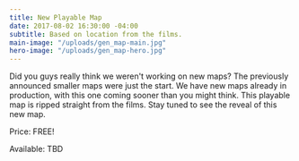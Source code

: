 ```yaml
---
title: New Playable Map
date: 2017-08-02 16:30:00 -04:00
subtitle: Based on location from the films.
main-image: "/uploads/gen_map-main.jpg"
hero-image: "/uploads/gen_map-hero.jpg"
---
```


Did you guys really think we weren't working on new maps? The previously announced smaller maps were just the start. We have new maps already in production, with this one coming sooner than you might think. This playable map is ripped straight from the films. Stay tuned to see the reveal of this new map. 

Price: FREE!

Available: TBD